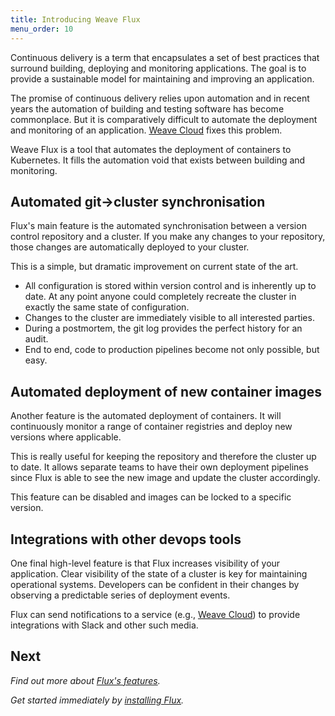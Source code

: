 ```yaml
---
title: Introducing Weave Flux
menu_order: 10
---
```


Continuous delivery is a term that encapsulates a set of best practices 
that surround building, deploying and monitoring applications. The 
goal is to provide a sustainable model for maintaining and improving 
an application.

The promise of continuous delivery relies upon automation and in recent 
years the automation of building and testing software has become 
commonplace. But it is comparatively difficult to automate the 
deployment and monitoring of an application.
[Weave Cloud](https://cloud.weave.works) fixes this problem.

Weave Flux is a tool that automates the deployment of containers to 
Kubernetes. It fills the automation void that exists between building
and monitoring.

## Automated git->cluster synchronisation

Flux's main feature is the automated synchronisation between a version
control repository and a cluster. If you make any changes to your
repository, those changes are automatically deployed to your cluster.

This is a simple, but dramatic improvement on current state of the art.

- All configuration is stored within version control and is inherently
  up to date. At any point anyone could completely recreate the cluster
  in exactly the same state of configuration.
- Changes to the cluster are immediately visible to all interested
  parties.
- During a postmortem, the git log provides the perfect history for an
  audit.
- End to end, code to production pipelines become not only possible, but
  easy.

## Automated deployment of new container images

Another feature is the automated deployment of containers. It will
continuously monitor a range of container registries and deploy new
versions where applicable.

This is really useful for keeping the repository and therefore the
cluster up to date. It allows separate teams to have their own
deployment pipelines since Flux is able to see the new image and update
the cluster accordingly.

This feature can be disabled and images can be locked to a specific
version.

## Integrations with other devops tools

One final high-level feature is that Flux increases visibility of your
application. Clear visibility of the state of a cluster is key for
maintaining operational systems. Developers can be confident in their
changes by observing a predictable series of deployment events.

Flux can send notifications to a service (e.g., [Weave
Cloud](https://cloud.weave.works/)) to provide integrations with Slack
and other such media.

## Next

_Find out more about [Flux's features](/site/how-it-works.md)._

_Get started immediately by [installing Flux](/site/installing.md)._
